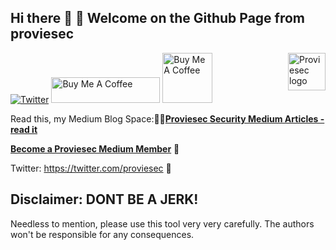 ## Hi there 👋 🙋‍ Welcome on the Github Page from proviesec
[![Twitter](https://img.shields.io/twitter/follow/proviesec?label=Follow)](https://twitter.com/proviesec)
<a href="https://proviesec.org/">
    <img src="https://avatars.githubusercontent.com/u/92156402?s=400&u=7fe0dbb9085a37818ee8c2b061432a9a69cbff42&v=4" alt="Proviesec logo" title="Proviesec" align="right" height="60" />
</a>
<a href="https://www.buymeacoffee.com/proviesec" target="_blank"><img src="https://cdn.buymeacoffee.com/buttons/default-orange.png" alt="Buy Me A Coffee" height="41" width="174"></a>
<a href="https://patreon.com/proviesec"><img src="https://user-images.githubusercontent.com/6010786/178968010-4d47859d-ef52-4d0e-85eb-549654f9ad65.jpg" alt="Buy Me A Coffee" height="80"></a>

Read this, my Medium Blog Space:👩‍💻<a href="https://proviesec.medium.com/"><b>Proviesec Security Medium Articles - read it</b></a>

<a href="https://medium.com/@proviesec/membership"><b>Become a Proviesec Medium Member</b></a> 🥇

Twitter: https://twitter.com/proviesec 🙋‍
## Disclaimer: DONT BE A JERK!
Needless to mention, please use this tool very very carefully. The authors won't be responsible for any consequences.

<!--

**Here are some ideas to get you started:**
🙋‍♀️ A short introduction - what is your organization all about?
🌈 Contribution guidelines - how can the community get involved?
👩‍💻 Useful resources - where can the community find your docs? Is there anything else the community should know?
🍿 Fun facts - what does your team eat for breakfast?
🧙 Remember, you can do mighty things with the power of [Markdown](https://docs.github.com/github/writing-on-github/getting-started-with-writing-and-formatting-on-github/basic-writing-and-formatting-syntax)
-->

